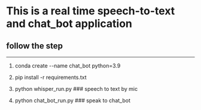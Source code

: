 
# This is a real time speech-to-text and chat_bot application

## follow the step
--------------------------------------------------------------------------------------------------------------------------------------------------------
1. conda create --name chat_bot python=3.9
  
2. pip install -r requirements.txt
  
3. python whisper_run.py  ### speech to text by mic
  
4. python chat_bot_run.py ### speak to chat_bot
